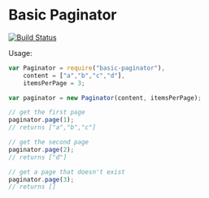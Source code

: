 # Basic Paginator

[![Build Status](https://secure.travis-ci.org/jpstevens/basic-paginator.png?branch=master)](https://travis-ci.org/jpstevens/basic-paginator)

Usage:
```javascript
var Paginator = require("basic-paginator"),
    content = ["a","b","c","d"],
    itemsPerPage = 3;

var paginator = new Paginator(content, itemsPerPage);

// get the first page
paginator.page(1);
// returns ["a","b","c"]

// get the second page
paginator.page(2);
// returns ["d"]

// get a page that doesn't exist
paginator.page(3);
// returns []
```
